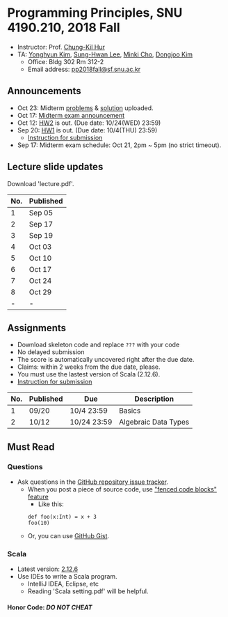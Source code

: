 # Programming Principles, SNU 4190.210, 2018 Fall

- Instructor: Prof. [Chung-Kil Hur](http://sf.snu.ac.kr/gil.hur)
- TA: [Yonghyun Kim](http://sf.snu.ac.kr/yonghyun.kim), [Sung-Hwan Lee](http://sf.snu.ac.kr/sunghwan.lee/), [Minki Cho](http://sf.snu.ac.kr/minki.cho), [Dongjoo Kim](http://sf.snu.ac.kr/dongjoo.kim)
    + Office: Bldg 302 Rm 312-2
    + Email address: pp2018fall@sf.snu.ac.kr

## Announcements

- Oct 23: Midterm [problems](https://github.com/snu-sf-class/pp201802/tree/master/midterm/problems) & [solution](https://github.com/snu-sf-class/pp201802/tree/master/midterm/solution) uploaded.
- Oct 17: [Midterm exam announcement](https://github.com/snu-sf-class/pp201802/blob/master/MidtermInstruction.md)
- Oct 12: [HW2](assignments/hw2) is out. (Due date: 10/24(WED) 23:59)
- Sep 20: [HW1](assignments/hw1) is out. (Due date: 10/4(THU) 23:59)
    + [Instruction for submission](https://github.com/snu-sf-class/pp201802/issues/7)
- Sep 17: Midterm exam schedule: Oct 21, 2pm ~ 5pm (no strict timeout).

##  Lecture slide updates

Download 'lecture.pdf'.

|No. | Published    |
|----|------------  |
| 1  | Sep 05       |
| 2  | Sep 17       |
| 3  | Sep 19       |
| 4  | Oct 03       |
| 5  | Oct 10       |
| 6  | Oct 17       |
| 7  | Oct 24       |
| 8  | Oct 29       |
| -  | -            |


## Assignments
- Download skeleton code and replace `???` with your code
- No delayed submission
- The score is automatically uncovered right after the due date.
- Claims: within 2 weeks from the due date, please.
- You must use the lastest version of Scala (2.12.6).
- [Instruction for submission](https://github.com/snu-sf-class/pp201802/issues/7)

|No. | Published     | Due       	| Description                   	 	 	 	 	 	 	 	 	 	  	|
|----|------------	|------------	|----------------------	|
| 1 | 09/20     	|10/4 23:59    | Basics                                                            	|
| 2 | 10/12     	|10/24 23:59    | Algebraic Data Types                                                            	|


## Must Read

### Questions

- Ask questions in the [GitHub repository issue tracker](https://github.com/snu-sf-class/pp201802/issues).
    + When you post a piece of source code, use ["fenced code blocks" feature](https://help.github.com/articles/creating-and-highlighting-code-blocks/)
      * Like this:
      ```
      def foo(x:Int) = x + 3
      foo(10)
      ```
    + Or, you can use [GitHub Gist](https://gist.github.com/).

### Scala
- Latest version: [2.12.6](https://www.scala-lang.org/)
- Use IDEs to write a Scala program.
    + IntelliJ IDEA, Eclipse, etc
    + Reading 'Scala setting.pdf' will be helpful.

#### Honor Code: *DO NOT CHEAT*
